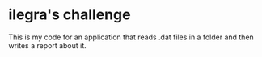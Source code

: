 # ilegra's challenge
 
This is my code for an application that reads .dat files in a folder and then
writes a report about it.
